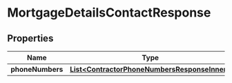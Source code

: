 

# MortgageDetailsContactResponse


## Properties

| Name | Type | Description | Notes |
|------------ | ------------- | ------------- | -------------|
|**phoneNumbers** | [**List&lt;ContractorPhoneNumbersResponseInner&gt;**](ContractorPhoneNumbersResponseInner.md) |  |  [optional] |



